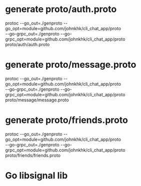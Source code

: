 # generate proto/auth.proto

protoc --go_out=./genproto --go_opt=module=github.com/johnkhk/cli_chat_app/proto \
  --go-grpc_out=./genproto --go-grpc_opt=module=github.com/johnkhk/cli_chat_app/proto \
  proto/auth/auth.proto

# generate proto/message.proto

protoc --go_out=./genproto --go_opt=module=github.com/johnkhk/cli_chat_app/proto \
  --go-grpc_out=./genproto --go-grpc_opt=module=github.com/johnkhk/cli_chat_app/proto \
  proto/message/message.proto

# generate proto/friends.proto

protoc --go_out=./genproto --go_opt=module=github.com/johnkhk/cli_chat_app/proto \
  --go-grpc_out=./genproto --go-grpc_opt=module=github.com/johnkhk/cli_chat_app/proto \
  proto/friends/friends.proto


# Go libsignal lib
<!-- https://github.com/RTann/libsignal-go -->